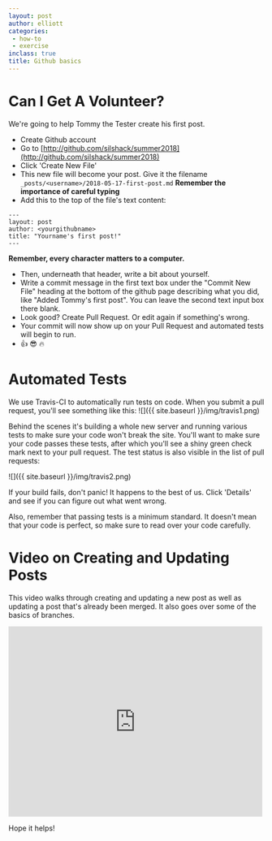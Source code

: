 ```yaml
---
layout: post
author: elliott
categories:
 - how-to
 - exercise
inclass: true
title: Github basics
---
```


# Can I Get A Volunteer?

We're going to help Tommy the Tester create his first post.

* Create Github account
* Go to [http://github.com/silshack/summer2018](http://github.com/silshack/summer2018)
* Click 'Create New File'
* This new file will become your post.  Give it the filename `_posts/<username>/2018-05-17-first-post.md` **Remember the importance of careful typing**
* Add this to the top of the file's text content:

```
---
layout: post
author: <yourgithubname>
title: "Yourname's first post!"
---
```

**Remember, every character matters to a computer.**

* Then, underneath that header, write a bit about yourself.
* Write a commit message in the first text box under the "Commit New File" heading at the bottom of the github page describing what you did, like "Added Tommy's first post".  You can leave the second text input box there blank.
* Look good? Create Pull Request.  Or edit again if something's wrong.
* Your commit will now show up on your Pull Request and automated tests will begin to run.
* :+1: :sunglasses: :fire:


# Automated Tests

We use Travis-CI to automatically run tests on code.  When you submit a pull request, you'll see something like this:
![]({{ site.baseurl }}/img/travis1.png)

Behind the scenes it's building a whole new server and running various tests to make sure your code won't break the site.  You'll want to make sure your code passes these tests, after which you'll see a shiny green check mark next to your pull request.  The test status is also visible in the list of pull requests:

![]({{ site.baseurl }}/img/travis2.png)

If your build fails, don't panic!  It happens to the best of us.  Click 'Details' and see if you can figure out what went wrong.

Also, remember that passing tests is a minimum standard.  It doesn't mean that your code is perfect, so make sure to read over your code carefully.

# Video on Creating and Updating Posts

This video walks through creating and updating a new post as well as updating a post that's already been merged.  It also goes over some of the basics of branches.

<iframe src="https://player.vimeo.com/video/151900462" width="500" height="375" frameborder="0" webkitallowfullscreen mozallowfullscreen allowfullscreen></iframe>

Hope it helps!